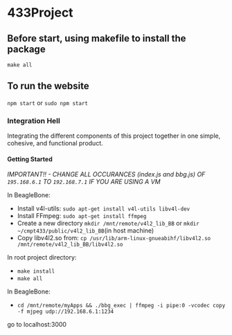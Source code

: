# 433Project

## Before start, using makefile to install the package
`make all`

## To run the website

`npm start` or `sudo npm start`

### Integration Hell
Integrating the different components of this project together in one simple, cohesive, and functional product.
#### Getting Started
*IMPORTANT!! - CHANGE ALL OCCURANCES (index.js and bbg.js) OF `195.168.6.1` TO `192.168.7.1` IF YOU ARE USING A VM* 

In BeagleBone:
- Install v4l-utils: `sudo apt-get install v4l-utils libv4l-dev`
- Install FFmpeg: `sudo apt-get install ffmpeg`
- Create a new directory `mkdir /mnt/remote/v4l2_lib_BB` or `mkdir ~/cmpt433/public/v4l2_lib_BB`(in host machine)
- Copy libv4l2.so from: `cp /usr/lib/arm-linux-gnueabihf/libv4l2.so /mnt/remote/v4l2_lib_BB/libv4l2.so`

In root project directory:
- `make install`
- `make all`

In BeagleBone:
- `cd /mnt/remote/myApps && ./bbg_exec | ffmpeg -i pipe:0 -vcodec copy -f mjpeg udp://192.168.6.1:1234`

go to localhost:3000

